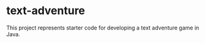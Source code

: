 # text-adventure
This project represents starter code for developing a text adventure game in Java.
